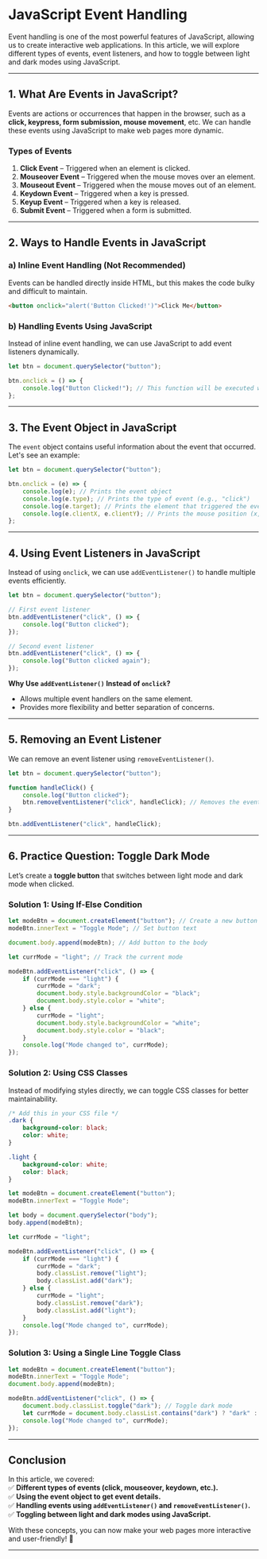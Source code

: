 # **JavaScript Event Handling**  

Event handling is one of the most powerful features of JavaScript, allowing us to create interactive web applications. In this article, we will explore different types of events, event listeners, and how to toggle between light and dark modes using JavaScript.  

---

## **1. What Are Events in JavaScript?**  

Events are actions or occurrences that happen in the browser, such as a **click, keypress, form submission, mouse movement**, etc. We can handle these events using JavaScript to make web pages more dynamic.  

### **Types of Events**  

1. **Click Event** – Triggered when an element is clicked.  
2. **Mouseover Event** – Triggered when the mouse moves over an element.  
3. **Mouseout Event** – Triggered when the mouse moves out of an element.  
4. **Keydown Event** – Triggered when a key is pressed.  
5. **Keyup Event** – Triggered when a key is released.  
6. **Submit Event** – Triggered when a form is submitted.  

---

## **2. Ways to Handle Events in JavaScript**  

### **a) Inline Event Handling (Not Recommended)**  

Events can be handled directly inside HTML, but this makes the code bulky and difficult to maintain.  

```html
<button onclick="alert('Button Clicked!')">Click Me</button>
```

### **b) Handling Events Using JavaScript**  

Instead of inline event handling, we can use JavaScript to add event listeners dynamically.  

```javascript
let btn = document.querySelector("button");

btn.onclick = () => {
    console.log("Button Clicked!"); // This function will be executed when the button is clicked
};
```

---

## **3. The Event Object in JavaScript**  

The `event` object contains useful information about the event that occurred. Let's see an example:  

```javascript
let btn = document.querySelector("button");

btn.onclick = (e) => {
    console.log(e); // Prints the event object
    console.log(e.type); // Prints the type of event (e.g., "click")
    console.log(e.target); // Prints the element that triggered the event
    console.log(e.clientX, e.clientY); // Prints the mouse position (x, y coordinates)
};
```

---

## **4. Using Event Listeners in JavaScript**  

Instead of using `onclick`, we can use `addEventListener()` to handle multiple events efficiently.  

```javascript
let btn = document.querySelector("button");

// First event listener
btn.addEventListener("click", () => {
    console.log("Button clicked");
});

// Second event listener
btn.addEventListener("click", () => {
    console.log("Button clicked again");
});
```

**Why Use `addEventListener()` Instead of `onclick`?**  
- Allows multiple event handlers on the same element.  
- Provides more flexibility and better separation of concerns.  

---

## **5. Removing an Event Listener**  

We can remove an event listener using `removeEventListener()`.  

```javascript
let btn = document.querySelector("button");

function handleClick() {
    console.log("Button clicked");
    btn.removeEventListener("click", handleClick); // Removes the event listener after one click
}

btn.addEventListener("click", handleClick);
```

---

## **6. Practice Question: Toggle Dark Mode**  

Let’s create a **toggle button** that switches between light mode and dark mode when clicked.  

### **Solution 1: Using If-Else Condition**  

```javascript
let modeBtn = document.createElement("button"); // Create a new button
modeBtn.innerText = "Toggle Mode"; // Set button text

document.body.append(modeBtn); // Add button to the body

let currMode = "light"; // Track the current mode

modeBtn.addEventListener("click", () => {
    if (currMode === "light") {
        currMode = "dark";
        document.body.style.backgroundColor = "black";
        document.body.style.color = "white";
    } else {
        currMode = "light";
        document.body.style.backgroundColor = "white";
        document.body.style.color = "black";
    }
    console.log("Mode changed to", currMode);
});
```

### **Solution 2: Using CSS Classes**  

Instead of modifying styles directly, we can toggle CSS classes for better maintainability.  

```css
/* Add this in your CSS file */
.dark {
    background-color: black;
    color: white;
}

.light {
    background-color: white;
    color: black;
}
```

```javascript
let modeBtn = document.createElement("button");
modeBtn.innerText = "Toggle Mode";

let body = document.querySelector("body");
body.append(modeBtn);

let currMode = "light";

modeBtn.addEventListener("click", () => {
    if (currMode === "light") {
        currMode = "dark";
        body.classList.remove("light");
        body.classList.add("dark");
    } else {
        currMode = "light";
        body.classList.remove("dark");
        body.classList.add("light");
    }
    console.log("Mode changed to", currMode);
});
```

### **Solution 3: Using a Single Line Toggle Class**  

```javascript
let modeBtn = document.createElement("button");
modeBtn.innerText = "Toggle Mode";
document.body.append(modeBtn);

modeBtn.addEventListener("click", () => {
    document.body.classList.toggle("dark"); // Toggle dark mode
    let currMode = document.body.classList.contains("dark") ? "dark" : "light";
    console.log("Mode changed to", currMode);
});
```

---

## **Conclusion**  

In this article, we covered:  
✅ **Different types of events (click, mouseover, keydown, etc.).**  
✅ **Using the event object to get event details.**  
✅ **Handling events using `addEventListener()` and `removeEventListener()`.**  
✅ **Toggling between light and dark modes using JavaScript.**  

With these concepts, you can now make your web pages more interactive and user-friendly! 🚀  

---
